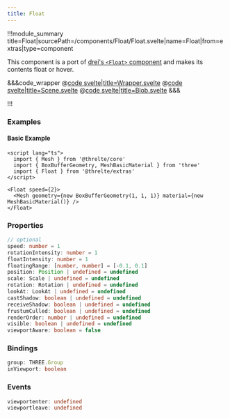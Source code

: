 ```yaml
---
title: Float
---
```


<script lang="ts">
import Wrapper from '$examples/extras/float/Wrapper.svelte'
</script>

!!!module_summary title=Float|sourcePath=/components/Float/Float.svelte|name=Float|from=extras|type=component

This component is a port of [drei's `<Float>` component](https://github.com/pmndrs/drei#float) and makes its contents float or hover.

<ExampleWrapper>
  <Wrapper />
</ExampleWrapper>

&&&code_wrapper
@[code svelte|title=Wrapper.svelte](../../examples/extras/float/Wrapper.svelte)
@[code svelte|title=Scene.svelte](../../examples/extras/float/Scene.svelte)
@[code svelte|title=Blob.svelte](../../examples/extras/float/Blob.svelte)
&&&

!!!

### Examples

#### Basic Example

```svelte
<script lang="ts">
  import { Mesh } from '@threlte/core'
  import { BoxBufferGeometry, MeshBasicMaterial } from 'three'
  import { Float } from '@threlte/extras'
</script>

<Float speed={2}>
  <Mesh geometry={new BoxBufferGeometry(1, 1, 1)} material={new MeshBasicMaterial()} />
</Float>
```

### Properties

```ts
// optional
speed: number = 1
rotationIntensity: number = 1
floatIntensity: number = 1
floatingRange: [number, number] = [-0.1, 0.1]
position: Position | undefined = undefined
scale: Scale | undefined = undefined
rotation: Rotation | undefined = undefined
lookAt: LookAt | undefined = undefined
castShadow: boolean | undefined = undefined
receiveShadow: boolean | undefined = undefined
frustumCulled: boolean | undefined = undefined
renderOrder: number | undefined = undefined
visible: boolean | undefined = undefined
viewportAware: boolean = false
```

### Bindings <!-- omit in toc -->

```ts
group: THREE.Group
inViewport: boolean
```

### Events <!-- omit in toc -->

```ts
viewportenter: undefined
viewportleave: undefined
```
